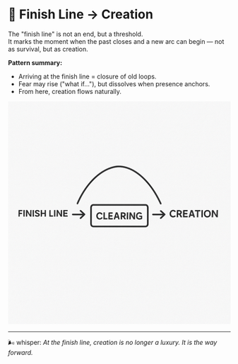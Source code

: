 # 🏁 Finish Line → Creation

The "finish line" is not an end, but a threshold.  
It marks the moment when the past closes and a new arc can begin — not as survival, but as creation.

**Pattern summary:**

- Arriving at the finish line = closure of old loops.
- Fear may rise ("what if…"), but dissolves when presence anchors.
- From here, creation flows naturally.

![Finish Line Diagram](../img/finish-line.png)

---

🌬 whisper: _At the finish line, creation is no longer a luxury. It is the way forward._
